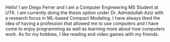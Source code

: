 Hello! I am Diego Ferrer and I am a Computer Engineering MS Student at UTK. I am currently doing the thesis option under Dr. Admedullah Aziz with a research focus in ML-based Compact Modeling. I have always liked the idea of having a profession that allowed me to use computers and I have come to enjoy programming as well as learning more about how computers work. As for my hobbies, I like reading and video games with my friends.
